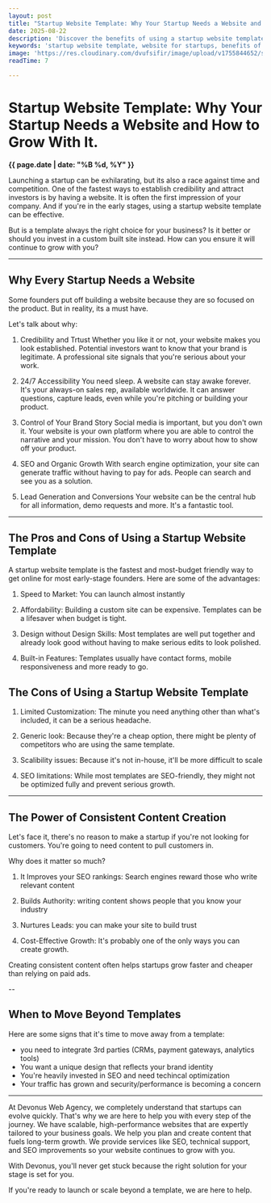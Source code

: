 ```yaml
---
layout: post
title: "Startup Website Template: Why Your Startup Needs a Website and How to Grow With It."
date: 2025-08-22
description: 'Discover the benefits of using a startup website template, the pros and cons of templates, and how consistent content creation can fuel your growth. Learn how Devonus Web Agency can help tailor your site to your unique needs.'
keywords: 'startup website template, website for startups, benefits of a startup website, startup website design, website templates vs custom websites, startup website growth, Devonus Web Agency'
image: 'https://res.cloudinary.com/dvufsifir/image/upload/v1755844652/startup.webp'
readTime: 7

---
```


# Startup Website Template: Why Your Startup Needs a Website and How to Grow With It.
**{{ page.date | date: "%B %d, %Y" }}**

Launching a startup can be exhilarating, but its also a race against time and competition. One of the fastest ways to establish credibility and attract investors is by having a website. It is often the first impression of your company. And if you're in the early stages, using a startup website template can be effective. 

But is a template always the right choice for your business? Is it better or should you invest in a custom built site instead. How can you ensure it will continue to grow with you?

---

## Why Every Startup Needs a Website
Some founders put off building a website because they are so focused on the product. But in reality, its a must have. 

Let's talk about why:

1. Credibility and Trtust
Whether you like it or not, your website makes you look established. Potential investors want to know that your brand is legitimate. A professional site signals that you're serious about your work.

2. 24/7 Accessibility
You need sleep. A website can stay awake forever. It's your always-on sales rep, available worldwide. It can answer questions, capture leads, even while you're pitching or building your product.

3. Control of Your Brand Story
Social media is important, but you don't own it. Your website is your own platform where you are able to control the narrative and your mission. You don't have to worry about how to show off your product.

4. SEO and Organic Growth
With search engine optimization, your site can generate traffic without having to pay for ads. People can search and see you as a solution. 

5. Lead Generation and Conversions
Your website can be the central hub for all information, demo requests and more. It's a fantastic tool.

---

## The Pros and Cons of Using a Startup Website Template

A startup website template is the fastest and most-budget friendly way to get online for most early-stage founders. Here are some of the advantages:

1. Speed to Market: You can launch almost instantly

2. Affordability: Building a custom site can be expensive. Templates can be a lifesaver when budget is tight.

3. Design without Design Skills: Most templates are well put together and already look good without having to make serious edits to look polished.

4. Built-in Features: Templates usually have contact forms, mobile responsiveness and more ready to go. 

## The Cons of Using a Startup Website Template

1. Limited Customization: The minute you need anything other than what's included, it can be a serious headache.

2. Generic look: Because they're a cheap option, there might be plenty of competitors who are using the same template.

3. Scalibility issues: Because it's not in-house, it'll be more difficult to scale

4. SEO limitations: While most templates are SEO-friendly, they might not be optimized fully and prevent serious growth.

---

## The Power of Consistent Content Creation

Let's face it, there's no reason to make a startup if you're not looking for customers. You're going to need content to pull customers in.

Why does it matter so much?

1. It Improves your SEO rankings: Search engines reward those who write relevant content

2. Builds Authority: writing content shows people that you know your industry

3. Nurtures Leads: you can make your site to build trust

4. Cost-Effective Growth: It's probably one of the only ways you can create growth.
 
Creating consistent content often helps startups grow faster and cheaper than relying on paid ads.

--

## When to Move Beyond Templates

Here are some signs that it's time to move away from a template:

- you need to integrate 3rd parties (CRMs, payment gateways, analytics tools)
- You want a unique design that reflects your brand identity
- You're heavily invested in SEO and need techincal optimization
- Your traffic has grown and security/performance is becoming a concern

---

At Devonus Web Agency, we completely understand that startups can evolve quickly. That's why we are here to help you with every step of the journey. We have scalable, high-performance websites that are expertly tailored to your business goals. We help you plan and create content that fuels long-term growth. We provide services like SEO, technical support, and SEO improvements so your website continues to grow with you. 

With Devonus, you'll never get stuck because the right solution for your stage is set for you.

If you're ready to launch or scale beyond a template, we are here to help. 